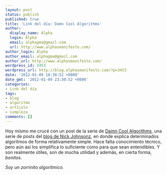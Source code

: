 ```yaml
---
layout: post
status: publish
published: true
title: 'Link del día: Damn Cool Algorithms'
author:
  display_name: Alpha
  login: Alpha
  email: alphagma@gmail.com
  url: http://www.alphasmanifesto.com/
author_login: Alpha
author_email: alphagma@gmail.com
author_url: http://www.alphasmanifesto.com/
wordpress_id: 3453
wordpress_url: http://blog.alphasmanifesto.com/?p=3453
date: '2012-01-09 18:30:52 +0000'
date_gmt: '2012-01-09 23:30:52 +0000'
categories:
- Link del día
tags:
- blog
- algoritmo
- artículo
- simpleza
comments: []
---
```


Hoy mismo me crucé con un post de la serie de [Damn Cool Algorithms](http://blog.notdot.net/tag/damn-cool-algorithms), una serie de posts del [blog de Nick Johnsonz](http://blog.notdot.net/), en donde explica determinados algoritmos de forma relativamente simple. Hace falta conocimiento técnico, pero aún así los simplifica lo suficiente como para que sean entendibles. Y son realmente útiles, son de mucha utilidad y además, en cierta forma, _bonitos_.

_Soy un zorrinito algorítmico._
